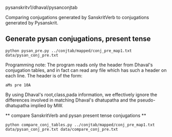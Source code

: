 pysanskritv1/dhaval/pysanconjtab

Comparing conjugations generated by SanskritVerb to conjugations
generated by Pysanskrit.

## Generate pysan conjugations, present tense

```
python pysan_pre.py ../conjtab/mapped/conj_pre_map1.txt data/pysan_conj_pre.txt
```

Programming note: The program reads only the header from Dhaval's conjugation
tables, and in fact can read any file which has such a header on each line.
The header is of the form:
```
aMs pre 10A
```

By using Dhaval's root,class,pada information, we effectively ignore the
differences involved in matching Dhaval's dhatupatha and the pseudo-dhatupatha
implied by MW.

** compare SanskritVerb and pysan present tense conjugations **

```
python compare_conj_tables.py ../conjtab/mapped/conj_pre_map1.txt data/pysan_conj_pre.txt data/compare_conj_pre.txt
```
